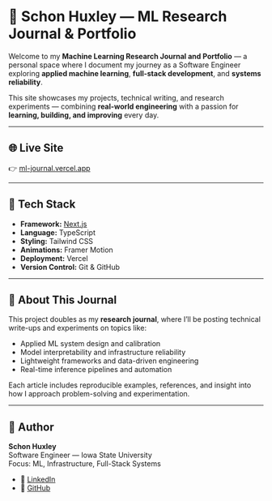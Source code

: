 # 🧠 Schon Huxley — ML Research Journal & Portfolio

Welcome to my **Machine Learning Research Journal and Portfolio** — a personal space where I document my journey as a Software Engineer exploring **applied machine learning**, **full-stack development**, and **systems reliability**.  

This site showcases my projects, technical writing, and research experiments — combining **real-world engineering** with a passion for **learning, building, and improving** every day.

---

## 🌐 Live Site
👉 [ml-journal.vercel.app](https://ml-journal.vercel.app)

---

## 🧩 Tech Stack
- **Framework:** [Next.js](https://nextjs.org/)
- **Language:** TypeScript  
- **Styling:** Tailwind CSS  
- **Animations:** Framer Motion  
- **Deployment:** Vercel  
- **Version Control:** Git & GitHub  

---

## 📖 About This Journal
This project doubles as my **research journal**, where I’ll be posting technical write-ups and experiments on topics like:
- Applied ML system design and calibration  
- Model interpretability and infrastructure reliability  
- Lightweight frameworks and data-driven engineering  
- Real-time inference pipelines and automation  

Each article includes reproducible examples, references, and insight into how I approach problem-solving and experimentation.

---

## 🧠 Author
**Schon Huxley**  
Software Engineer — Iowa State University  
Focus: ML, Infrastructure, Full-Stack Systems   
- 💼 [LinkedIn](https://linkedin.com/in/schonhuxley)  
- 🐙 [GitHub](https://github.com/schonhux)  


